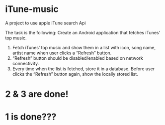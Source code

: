 # iTune-music
A project to use apple iTune search Api


The task is the following:
Create an Android application that fetches iTunes’ top music.
1. Fetch iTunes’ top music and show them in a list with icon, song name, artist name when user
clicks a “Refresh” button.
2. “Refresh” button should be disabled/enabled based on network connectivity.
3. Every time when the list is fetched, store it in a database. Before user clicks the “Refresh”
button again, show the locally stored list.

# 2 & 3 are done!
# 1 is done???
